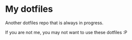 # My dotfiles

Another dotfiles repo that is always in progress.

If you are not me, you may not want to use these dotfiles :P
